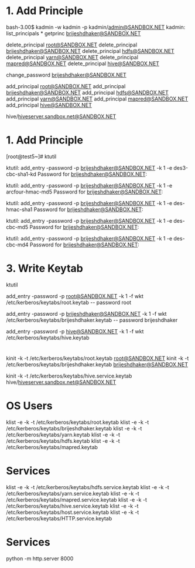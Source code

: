 # 1. Add Principle

bash-3.00$ kadmin -w kadmin -p kadmin/admin@SANDBOX.NET
kadmin:
list_principals *
getprinc brijeshdhaker@SANDBOX.NET

delete_principal root@SANDBOX.NET
delete_principal brijeshdhaker@SANDBOX.NET
delete_principal hdfs@SANDBOX.NET
delete_principal yarn@SANDBOX.NET
delete_principal mapred@SANDBOX.NET
delete_principal hive@SANDBOX.NET

change_password brijeshdhaker@SANDBOX.NET

add_principal root@SANDBOX.NET
add_principal brijeshdhaker@SANDBOX.NET
add_principal hdfs@SANDBOX.NET
add_principal yarn@SANDBOX.NET
add_principal mapred@SANDBOX.NET
add_principal hive@SANDBOX.NET


hive/hiveserver.sandbox.net@SANDBOX.NET

# 1. Add Principle

[root@test5~]# ktutil

ktutil: add_entry -password -p brijeshdhaker@SANDBOX.NET -k 1 -e des3-cbc-sha1-kd
Password for brijeshdhaker@SANDBOX.NET:

ktutil: add_entry -password -p brijeshdhaker@SANDBOX.NET -k 1 -e arcfour-hmac-md5
Password for brijeshdhaker@SANDBOX.NET:

ktutil: add_entry -password -p brijeshdhaker@SANDBOX.NET -k 1 -e des-hmac-sha1
Password for brijeshdhaker@SANDBOX.NET:

ktutil: add_entry -password -p brijeshdhaker@SANDBOX.NET -k 1 -e des-cbc-md5
Password for brijeshdhaker@SANDBOX.NET:

ktutil: add_entry -password -p brijeshdhaker@SANDBOX.NET -k 1 -e des-cbc-md4
Password for brijeshdhaker@SANDBOX.NET:

# 3. Write Keytab 
ktutil

add_entry -password -p root@SANDBOX.NET -k 1 -f
wkt /etc/kerberos/keytabs/root.keytab  	-- password root

add_entry -password -p brijeshdhaker@SANDBOX.NET -k 1 -f
wkt /etc/kerberos/keytabs/brijeshdhaker.keytab   	-- password brijeshdhaker

add_entry -password -p hive@SANDBOX.NET -k 1 -f
wkt /etc/kerberos/keytabs/hive.keytab

#
kinit -k -t /etc/kerberos/keytabs/root.keytab root@SANDBOX.NET
kinit -k -t /etc/kerberos/keytabs/brijeshdhaker.keytab brijeshdhaker@SANDBOX.NET

kinit -k -t /etc/kerberos/keytabs/hive.service.keytab hive/hiveserver.sandbox.net@SANDBOX.NET

# OS Users
klist -e -k -t /etc/kerberos/keytabs/root.keytab
klist -e -k -t /etc/kerberos/keytabs/brijeshdhaker.keytab
klist -e -k -t /etc/kerberos/keytabs/yarn.keytab
klist -e -k -t /etc/kerberos/keytabs/hdfs.keytab
klist -e -k -t /etc/kerberos/keytabs/mapred.keytab

# Services
klist -e -k -t /etc/kerberos/keytabs/hdfs.service.keytab
klist -e -k -t /etc/kerberos/keytabs/yarn.service.keytab
klist -e -k -t /etc/kerberos/keytabs/mapred.service.keytab
klist -e -k -t /etc/kerberos/keytabs/hive.service.keytab
klist -e -k -t /etc/kerberos/keytabs/host.service.keytab
klist -e -k -t /etc/kerberos/keytabs/HTTP.service.keytab
# Services

python -m http.server 8000